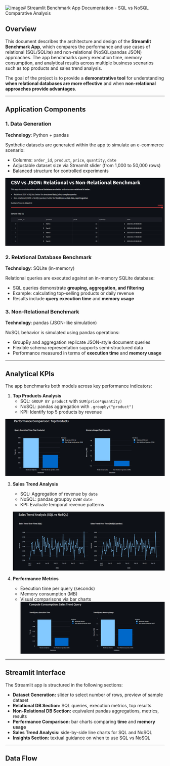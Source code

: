 <img width="1768" height="755" alt="image" src="https://github.com/user-attachments/assets/8887b485-6a48-4c52-a77a-c6377cc21b25" /># Streamlit Benchmark App Documentation - SQL vs NoSQL Comparative Analysis

## Overview

This document describes the architecture and design of the **Streamlit Benchmark App**, which compares the performance and use cases of relational (SQL/SQLite) and non-relational (NoSQL/pandas JSON) approaches. The app benchmarks query execution time, memory consumption, and analytical results across multiple business scenarios such as top products and sales trend analysis.

The goal of the project is to provide a **demonstrative tool** for understanding **when relational databases are more effective** and when **non-relational approaches provide advantages**.

---

## Application Components

### 1. Data Generation
**Technology**: Python + pandas  

Synthetic datasets are generated within the app to simulate an e-commerce scenario:
- Columns: `order_id`, `product`, `price`, `quantity`, `date`
- Adjustable dataset size via Streamlit slider (from 1,000 to 50,000 rows)
- Balanced structure for controlled experiments

![Data-generator](https://github.com/Oscaretz/End-to-end-pipeline-VideoStreaming/blob/widman/images/data-generator.png)


### 2. Relational Database Benchmark
**Technology**: SQLite (in-memory)  

Relational queries are executed against an in-memory SQLite database:
- SQL queries demonstrate **grouping, aggregation, and filtering**
- Example: calculating top-selling products or daily revenue
- Results include **query execution time** and **memory usage**

### 3. Non-Relational Benchmark
**Technology**: pandas (JSON-like simulation)  

NoSQL behavior is simulated using pandas operations:
- GroupBy and aggregation replicate JSON-style document queries
- Flexible schema representation supports semi-structured data
- Performance measured in terms of **execution time** and **memory usage**

---

## Analytical KPIs

The app benchmarks both models across key performance indicators:

1. **Top Products Analysis**
   - SQL: `GROUP BY product` with `SUM(price*quantity)`
   - NoSQL: pandas aggregation with `.groupby("product")`
   - KPI: Identify top 5 products by revenue

![Data-generator](https://github.com/Oscaretz/End-to-end-pipeline-VideoStreaming/blob/widman/images/top_products.png)


3. **Sales Trend Analysis**
   - SQL: Aggregation of revenue by `date`
   - NoSQL: pandas groupby over `date`
   - KPI: Evaluate temporal revenue patterns
  
    ![Data-generator](https://github.com/Oscaretz/End-to-end-pipeline-VideoStreaming/blob/widman/images/sales_trend.png)


4. **Performance Metrics**
   - Execution time per query (seconds)
   - Memory consumption (MB)
   - Visual comparisons via bar charts
   ![Data-generator](https://github.com/Oscaretz/End-to-end-pipeline-VideoStreaming/blob/widman/images/compute_consumption.png)


---

## Streamlit Interface

The Streamlit app is structured in the following sections:

- **Dataset Generation:** slider to select number of rows, preview of sample dataset
- **Relational DB Section:** SQL queries, execution metrics, top results
- **Non-Relational DB Section:** equivalent pandas aggregations, metrics, results
- **Performance Comparison:** bar charts comparing **time** and **memory usage**
- **Sales Trend Analysis:** side-by-side line charts for SQL and NoSQL
- **Insights Section:** textual guidance on when to use SQL vs NoSQL

---

## Data Flow

